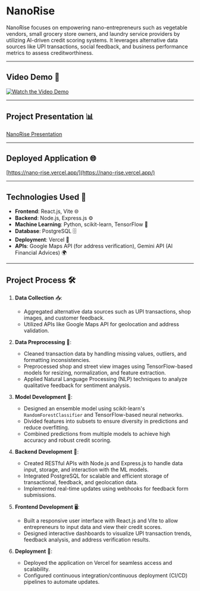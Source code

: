 # NanoRise

NanoRise focuses on empowering nano-entrepreneurs such as vegetable vendors, small grocery store owners, and laundry service providers by utilizing AI-driven credit scoring systems. It leverages alternative data sources like UPI transactions, social feedback, and business performance metrics to assess creditworthiness.

---

## Video Demo 🎥

[![Watch the Video Demo](https://via.placeholder.com/150)](https://drive.google.com/file/d/1NBMyW1ITQW7BMITIGYDUODGmF4R8WpFb/view?usp=drive_link)

---

## Project Presentation 📊

[NanoRise Presentation](https://www.canva.com/design/DAGXErtOwNo/6VFu6QZjQojSZ-PosC2ZRg/edit?ui=eyJEIjp7IlAiOnsiQiI6ZmFsc2V9fX0)

---

## Deployed Application 🌐

[https://nano-rise.vercel.app/](https://nano-rise.vercel.app/)

---

## Technologies Used 🧰

- **Frontend**: React.js, Vite 🌐
- **Backend**: Node.js, Express.js ⚙️
- **Machine Learning**: Python, scikit-learn, TensorFlow 🤖
- **Database**: PostgreSQL 🗄️
- **Deployment**: Vercel 🚀
- **APIs**: Google Maps API (for address verification), Gemini API (AI Financial Advices) 🌍
---

## Project Process 🛠️

1. **Data Collection** 📥:
   - Aggregated alternative data sources such as UPI transactions, shop images, and customer feedback.
   - Utilized APIs like Google Maps API for geolocation and address validation.

2. **Data Preprocessing** 🧹:
   - Cleaned transaction data by handling missing values, outliers, and formatting inconsistencies.
   - Preprocessed shop and street view images using TensorFlow-based models for resizing, normalization, and feature extraction.
   - Applied Natural Language Processing (NLP) techniques to analyze qualitative feedback for sentiment analysis.

3. **Model Development** 🤖:
   - Designed an ensemble model using scikit-learn's `RandomForestClassifier` and TensorFlow-based neural networks.
   - Divided features into subsets to ensure diversity in predictions and reduce overfitting.
   - Combined predictions from multiple models to achieve high accuracy and robust credit scoring.

4. **Backend Development** 🔧:
   - Created RESTful APIs with Node.js and Express.js to handle data input, storage, and interaction with the ML models.
   - Integrated PostgreSQL for scalable and efficient storage of transactional, feedback, and geolocation data.
   - Implemented real-time updates using webhooks for feedback form submissions.

5. **Frontend Development** 🖥️:
   - Built a responsive user interface with React.js and Vite to allow entrepreneurs to input data and view their credit scores.
   - Designed interactive dashboards to visualize UPI transaction trends, feedback analysis, and address verification results.

6. **Deployment** 🚀:
   - Deployed the application on Vercel for seamless access and scalability.
   - Configured continuous integration/continuous deployment (CI/CD) pipelines to automate updates.
